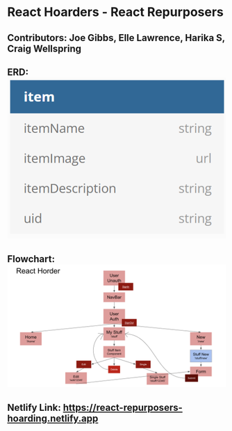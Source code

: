 # React Hoarders - React Repurposers
## Contributors: Joe Gibbs, Elle Lawrence, Harika S, Craig Wellspring

## ERD: ![ERD](/documentation/ERD.png)
## Flowchart: ![Flowchart](/documentation/Flowchart.png)
## Netlify Link: https://react-repurposers-hoarding.netlify.app